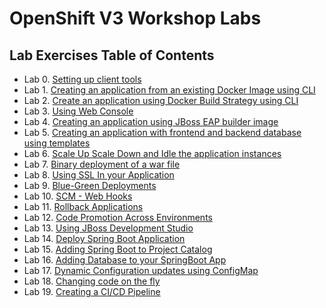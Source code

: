 # OpenShift V3 Workshop Labs

## Lab Exercises Table of Contents
* Lab 0. [Setting up client tools](0_Setting_up_client_tools.md)
* Lab 1. [Creating an application from an existing Docker Image using CLI](1_Create_App_From_a_Docker_Image.md)
* Lab 2. [Create an application using Docker Build Strategy using CLI](2_Create_App_Using_Docker_Build.md)
* Lab 3. [Using Web Console](3_Using_Web_Console.md)
* Lab 4. [Creating an application using JBoss EAP builder image](4_Creating_an_application_using_JBoss_EAP_builder_image.md)
* Lab 5. [Creating an application with frontend and backend database using templates](5_Using_templates.md)
* Lab 6. [Scale Up Scale Down and Idle the application instances](6_Scale_up_and_Scale_down_the_application_instances.md)
* Lab 7. [Binary deployment of a war file](7_Binary_Deployment_of_a_war_file.md)
* Lab 8. [Using SSL In your Application](8_Using_SSL_In_your_Application.md)
* Lab 9. [Blue-Green Deployments](9_Blue_Green_Deployments.md)
* Lab 10. [SCM - Web Hooks](10_SCM_Web_Hooks.md)
* Lab 11.  [Rollback Applications](11_Rollback_Applications.md)
* Lab 12.  [Code Promotion Across Environments](12_Code_Promotion_Across_Environments.md)
* Lab 13.  [Using JBoss Development Studio](13_Using_JBoss_Development_Studio.md)
* Lab 14. [Deploy Spring Boot Application](14_Deploy_a_Spring_Boot_Application.md)
* Lab 15. [Adding Spring Boot to Project Catalog](15_Adding_Spring_Boot_S2I_Image_to_the_Project_Catalog.md)
* Lab 16. [Adding Database to your SpringBoot App](16_Adding_database_to_your_Spring_Boot_Application.md)
* Lab 17. [Dynamic Configuration updates using ConfigMap](17_Dynamic_Configuration_Updates_using_ConfigMap.md)
* Lab 18. [Changing code on the fly](18_Changing_code_on_the_fly.md)
* Lab 19. [Creating a CI/CD Pipeline](19._Creating_a_Pipeline.md)
